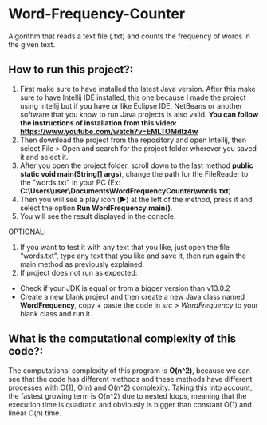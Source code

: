 # Word-Frequency-Counter
Algorithm that reads a text file (.txt) and counts the frequency of words in the given text.

## How to run this project?:
1. First make sure to have installed the latest Java version. After this make sure to have Intellij IDE installed, this one because I made the project using Intellij but if you have or like Eclipse IDE, NetBeans or another software that you know to run Java projects is also valid. **You can follow the instructions of installation from this video: https://www.youtube.com/watch?v=EMLTOMdIz4w**
3. Then download the project from the repository and open Intellij, then select File > Open and search for the project folder wherever you saved it and select it. 
4. After you open the project folder, scroll down to the last method **public static void main(String[] args)**, change the path for the FileReader to the "words.txt" in your PC (Ex: **C:\\Users\\user\\Documents\\WordFrequencyCounter\\words.txt**)
5. Then you will see a play icon (**►**) at the left of the method, press it and select the option **Run WordFrequency.main()**.
6. You will see the result displayed in the console. 

OPTIONAL: 
1. If you want to test it with any text that you like, just open the file “words.txt”, type any text that you like and save it, then run again the main method as previously explained.
2. If project does not run as expected:
- Check if your JDK is equal or from a bigger version than v13.0.2
- Create a new blank project and then create a new Java class named **WordFrequency**, copy + paste the code in *src > WordFrequency* to your blank class and run it.



## What is the computational complexity of this code?:
The computational complexity of this program is **O(n^2)**, because we can see that the code has different methods and these methods have different processes with O(1), O(n) and O(n^2) complexity. Taking this into account, the fastest growing term is O(n^2) due to nested loops, meaning that the execution time is quadratic and obviously is bigger than constant O(1) and linear O(n) time.
